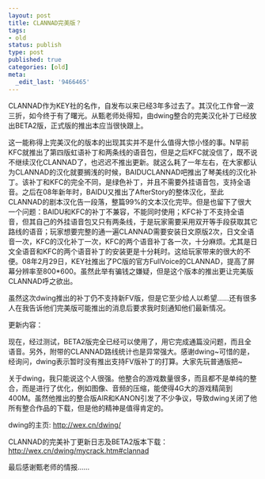 ```yaml
---
layout: post
title: CLANNAD完美版？
tags:
- old
status: publish
type: post
published: true
categories: [old]
meta:
  _edit_last: '9466465'
---
```

CLANNAD作为KEY社的名作，自发布以来已经3年多过去了。其汉化工作曾一波三折，如今终于有了曙光。从甄老师处得知，由dwing整合的完美汉化补丁已经放出BETA2版，正式版的推出本应当很快跟上。

这一能称得上完美汉化的版本的出现其实并不是什么值得大惊小怪的事。N早前KFC就推出了第四版虹语补丁和两条线的语音包，但是之后KFC就没信了，既不说不继续汉化CLANNAD了，也迟迟不推出更新。就这么耗了一年左右，在大家都认为CLANNAD的汉化就要搁浅的时候，BAIDUCLANNAD吧推出了琴美线的汉化补丁。该补丁和KFC的完全不同，是绿色补丁，并且不需要外挂语音包，支持全语音。之后在08年新年时，BAIDU又推出了AfterStory的整体汉化，至此CLANNAD的剧本汉化告一段落，整篇99%的文本汉化完毕。但是也留下了很大一个问题：BAIDU和KFC的补丁不兼容，不能同时使用；KFC补丁不支持全语音，但其自己的外挂语音包又只有两条线，于是玩家需要采用双开等手段获取其它路线的语音；玩家想要完整的通一遍CLANNAD需要安装日文原版2次，日文全语音一次，KFC的汉化补丁一次，KFC的两个语音补丁各一次，十分麻烦。尤其是日文全语音和KFC的两个语音补丁的安装更是十分耗时。这给玩家带来的很大的不便。08年2月29日，KEY社推出了PC版的官方FullVoice的CLANNAD，提高了屏幕分辨率至800*600。虽然此举有骗钱之嫌疑，但是这个版本的推出更让完美版CLANNAD呼之欲出。

虽然这次dwing推出的补丁仍不支持新FV版，但是它至少给人以希望……还有很多人在我告诉他们完美版可能推出的消息后要求我时刻通知他们最新情况。

更新内容：

现在，经过测试，BETA2版完全已经可以使用了，用它完成通篇没问题，而且全语音。另外，附带的CLANNAD路线统计也是异常强大。感谢dwing~可惜的是，经询问，dwing表示暂时没有推出支持FV版补丁的打算。大家先玩普通版把~

关于dwing，我只能说这个人很强。他整合的游戏数量很多，而且都不是单纯的整合，而是进行了优化，例如图像、音频的压缩，能使得4G大的游戏精简到400M。虽然他推出的整合版AIR和KANON引发了不少争议，导致dwing关闭了他所有整合作品的下载，但是他的精神是值得肯定的。

dwing的主页: <a target="_blank" href="http://wex.cn/dwing/">http://wex.cn/dwing/</a>

CLANNAD的完美补丁更新日志及BETA2版本下载：<a href="http://wex.cn/dwing/mycrack.htm#clannad">http://wex.cn/dwing/mycrack.htm#clannad</a>

最后感谢甄老师的情报……

